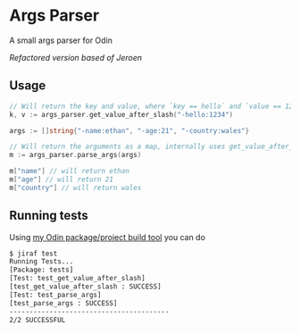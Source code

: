 # Args Parser

A small args parser for Odin

*Refactored version based of Jeroen*

## Usage
```go
// Will return the key and value, where `key == hello` and `value == 1234` 
k, v := args_parser.get_value_after_slash("-hello:1234")

args := []string{"-name:ethan", "-age:21", "-country:wales"}

// Will return the arguments as a map, internally uses get_value_after_slash
m := args_parser.parse_args(args)

m["name"] // will return ethan
m["age"] // will return 21
m["country"] // will return wales

```

## Running tests
Using [my Odin package/project build tool](https://github.com/gweithio/jiraf) you can do
```bash
$ jiraf test
Running Tests...
[Package: tests]
[Test: test_get_value_after_slash]
[test_get_value_after_slash : SUCCESS]
[Test: test_parse_args]
[test_parse_args : SUCCESS]
----------------------------------------
2/2 SUCCESSFUL
```
